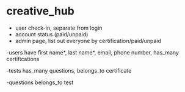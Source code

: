 # creative_hub

- user check-in, separate from login
- account status (paid/unpaid)
- admin page, list out everyone by certification/paid/unpaid

-users have first name*, last name*, email, phone number, has_many certifications

-tests has_many questions, belongs_to certificate

-questions belongs_to test